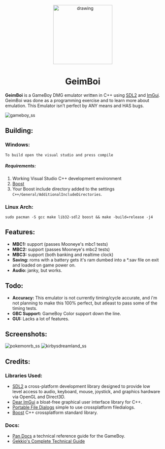 <p align=center> <img src="logo.svg" alt="drawing" width="192"/> </p>
<h1 align=center> <b> GeimBoi </b> </h1>

**GeimBoi** is a GameBoy DMG emulator written in C++ using [SDL2](https://www.libsdl.org/download-2.0.php) and [ImGui](https://github.com/ocornut/imgui). GeimBoi was done as a programming exercise and to learn more about emulation. This Emulator isn't perfect by ANY means and HAS bugs.

![gameboy_ss](pictures/geimboy.png)

## Building:
### **Windows:**  
`To build open the visual studio and press compile`  
##### Requirements: 
1. Working Visual Studio C++ development environment
2. [Boost](https://sourceforge.net/projects/boost/files/boost-binaries/)
3. Your Boost include directory added to the settings `C++/General/AdditionalIncludeDirectories`.

### **Linux Arch:** 
`sudo pacman -S gcc make lib32-sdl2 boost && make -build=release -j4`

## Features:
- **MBC1:** support (passes Mooneye's mbc1 tests)
- **MBC2:** support (passes Mooneye's mbc2 tests)
- **MBC3:** support (both banking and realtime clock)
- **Saving:** roms with a battery gets it's ram dumbed into a *.sav file on exit and loaded on game power on.
- **Audio:** janky, but works.

## Todo:
- **Accuracy:** This emulator is not currently timing/cycle accurate, and i'm not planning to make this 100% perfect, but atleast to pass some of the timing tests.
- **GBC Support:** GameBoy Color support down the line.
- **GUI:** Lacks a lot of features.

## Screenshots:
![pokemonrb_ss](pictures/pokemonrb.png)
![kirbysdreamland_ss](pictures/kirbysdreamland.png)

## Credits:
### Libraries Used:
- [SDL2](https://www.libsdl.org/download-2.0.php) a cross-platform development library designed to provide low level access to audio, keyboard, mouse, joystick, and graphics hardware via OpenGL and Direct3D.
- [Dear ImGui](https://github.com/ocornut/imgui) a bloat-free graphical user interface library for C++.
- [Portable File Dialogs](https://github.com/samhocevar/portable-file-dialogs) simple to use crossplatform filedialogs.
- [Boost](https://github.com/boostorg/boost) C++ crossplatform standard library.
### Docs:
- [Pan Docs](https://gbdev.io/pandocs/) a technical reference guide for the GameBoy.
- [Gekkio's Complete Technical Guide](https://gekkio.fi/files/gb-docs/gbctr.pdf)
